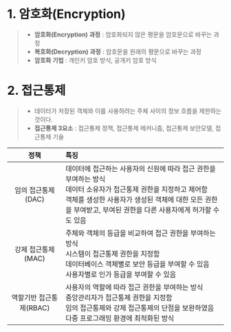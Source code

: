 # 1. 암호화(Encryption)
> - **암호화(Encryption) 과정** : 암호화되지 않은 평문을 암호문으로 바꾸는 과정
> - **복호화(Decryption) 과정** : 암호문을 원래의 평문으로 바꾸는 과정
> - **암호화 기법** : 개인키 암호 방식, 공개키 암호 방식

# 2. 접근통제
> - 데이터가 저장된 객체와 이를 사용하려는 주체 사이의 정보 흐름을 제한하는 것이다.
> - **접근통제 3요소** : 접근통제 정책, 접근통제 메커니즘, 접근통제 보안모델, 접근통제 기술

|정책|특징|
|:---:|:---|
|임의 접근통제(DAC)|데이터에 접근하는 사용자의 신원에 따라 접근 권한을 부여하는 방식 </br> 데이터 소유자가 접근통제 권한을 지정하고 제어함 </br> 객체를 생성한 사용자가 생성된 객체에 대한 모든 권한을 부여받고, 부여된 권한을 다른 사용자에게 허가할 수도 있음|
|강제 접근통제(MAC)|주체와 객체의 등급을 비교하여 접근 권한을 부여하는 방식 </br> 시스템이 접근통제 권한을 지정함 </br> 데이터베이스 객체별로 보안 등급을 부여할 수 있음 </br> 사용자별로 인가 등급을 부여할 수 있음|
|역할기반 접근통제(RBAC)|사용자의 역할에 따라 접근 권한을 부여하는 방식 </br>  중앙관리자가 접근통제 권한을 지정함 </br> 임의 접근통제와 강제 접근통제의 단점을 보완하였음 </br> 다중 프로그래밍 환경에 최적화된 방식|